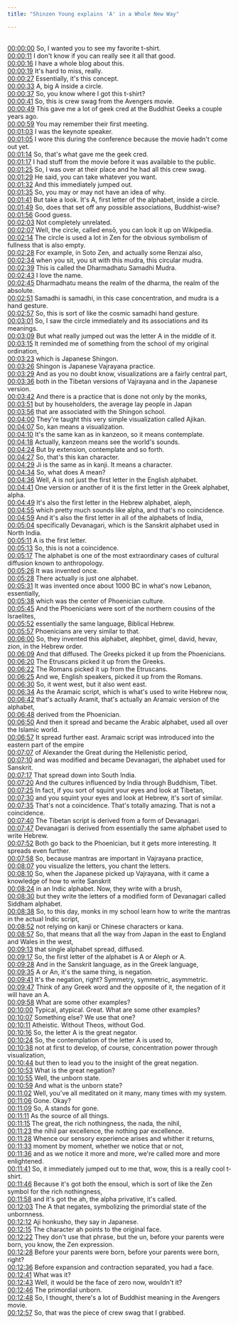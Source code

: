 ```yaml
---
title: "Shinzen Young explains 'A' in a Whole New Way"

---
```

<br>[00:00:00](https://www.youtube.com/watch?v=bR6HblD75hw&t=0)   So, I wanted you to see my favorite t-shirt. 
<br>[00:00:11](https://www.youtube.com/watch?v=bR6HblD75hw&t=11)   I don't know if you can really see it all that good. 
<br>[00:00:16](https://www.youtube.com/watch?v=bR6HblD75hw&t=16)   I have a whole blog about this. 
<br>[00:00:19](https://www.youtube.com/watch?v=bR6HblD75hw&t=19)   It's hard to miss, really. 
<br>[00:00:27](https://www.youtube.com/watch?v=bR6HblD75hw&t=27)   Essentially, it's this concept. 
<br>[00:00:33](https://www.youtube.com/watch?v=bR6HblD75hw&t=33)   A, big A inside a circle. 
<br>[00:00:37](https://www.youtube.com/watch?v=bR6HblD75hw&t=37)   So, you know where I got this t-shirt? 
<br>[00:00:41](https://www.youtube.com/watch?v=bR6HblD75hw&t=41)   So, this is crew swag from the Avengers movie. 
<br>[00:00:49](https://www.youtube.com/watch?v=bR6HblD75hw&t=49)   This gave me a lot of geek cred at the Buddhist Geeks a couple years ago. 
<br>[00:00:59](https://www.youtube.com/watch?v=bR6HblD75hw&t=59)   You may remember their first meeting. 
<br>[00:01:03](https://www.youtube.com/watch?v=bR6HblD75hw&t=63)   I was the keynote speaker. 
<br>[00:01:05](https://www.youtube.com/watch?v=bR6HblD75hw&t=65)   I wore this during the conference because the movie hadn't come out yet. 
<br>[00:01:14](https://www.youtube.com/watch?v=bR6HblD75hw&t=74)   So, that's what gave me the geek cred. 
<br>[00:01:17](https://www.youtube.com/watch?v=bR6HblD75hw&t=77)   I had stuff from the movie before it was available to the public. 
<br>[00:01:25](https://www.youtube.com/watch?v=bR6HblD75hw&t=85)   So, I was over at their place and he had all this crew swag. 
<br>[00:01:29](https://www.youtube.com/watch?v=bR6HblD75hw&t=89)   He said, you can take whatever you want. 
<br>[00:01:32](https://www.youtube.com/watch?v=bR6HblD75hw&t=92)   And this immediately jumped out. 
<br>[00:01:35](https://www.youtube.com/watch?v=bR6HblD75hw&t=95)   So, you may or may not have an idea of why. 
<br>[00:01:41](https://www.youtube.com/watch?v=bR6HblD75hw&t=101)   But take a look. It's A, first letter of the alphabet, inside a circle. 
<br>[00:01:49](https://www.youtube.com/watch?v=bR6HblD75hw&t=109)   So, does that set off any possible associations, Buddhist-wise? 
<br>[00:01:56](https://www.youtube.com/watch?v=bR6HblD75hw&t=116)   Good guess. 
<br>[00:02:03](https://www.youtube.com/watch?v=bR6HblD75hw&t=123)   Not completely unrelated. 
<br>[00:02:07](https://www.youtube.com/watch?v=bR6HblD75hw&t=127)   Well, the circle, called ensō, you can look it up on Wikipedia. 
<br>[00:02:14](https://www.youtube.com/watch?v=bR6HblD75hw&t=134)   The circle is used a lot in Zen for the obvious symbolism of fullness that is also empty. 
<br>[00:02:28](https://www.youtube.com/watch?v=bR6HblD75hw&t=148)   For example, in Soto Zen, and actually some Renzai also, 
<br>[00:02:34](https://www.youtube.com/watch?v=bR6HblD75hw&t=154)   when you sit, you sit with this mudra, this circular mudra. 
<br>[00:02:39](https://www.youtube.com/watch?v=bR6HblD75hw&t=159)   This is called the Dharmadhatu Samadhi Mudra. 
<br>[00:02:43](https://www.youtube.com/watch?v=bR6HblD75hw&t=163)   I love the name. 
<br>[00:02:45](https://www.youtube.com/watch?v=bR6HblD75hw&t=165)   Dharmadhatu means the realm of the dharma, the realm of the absolute. 
<br>[00:02:51](https://www.youtube.com/watch?v=bR6HblD75hw&t=171)   Samadhi is samadhi, in this case concentration, and mudra is a hand gesture. 
<br>[00:02:57](https://www.youtube.com/watch?v=bR6HblD75hw&t=177)   So, this is sort of like the cosmic samadhi hand gesture. 
<br>[00:03:01](https://www.youtube.com/watch?v=bR6HblD75hw&t=181)   So, I saw the circle immediately and its associations and its meanings. 
<br>[00:03:09](https://www.youtube.com/watch?v=bR6HblD75hw&t=189)   But what really jumped out was the letter A in the middle of it. 
<br>[00:03:15](https://www.youtube.com/watch?v=bR6HblD75hw&t=195)   It reminded me of something from the school of my original ordination, 
<br>[00:03:23](https://www.youtube.com/watch?v=bR6HblD75hw&t=203)   which is Japanese Shingon. 
<br>[00:03:26](https://www.youtube.com/watch?v=bR6HblD75hw&t=206)   Shingon is Japanese Vajrayana practice. 
<br>[00:03:29](https://www.youtube.com/watch?v=bR6HblD75hw&t=209)   And as you no doubt know, visualizations are a fairly central part, 
<br>[00:03:36](https://www.youtube.com/watch?v=bR6HblD75hw&t=216)   both in the Tibetan versions of Vajrayana and in the Japanese version. 
<br>[00:03:42](https://www.youtube.com/watch?v=bR6HblD75hw&t=222)   And there is a practice that is done not only by the monks, 
<br>[00:03:51](https://www.youtube.com/watch?v=bR6HblD75hw&t=231)   but by householders, the average lay people in Japan 
<br>[00:03:56](https://www.youtube.com/watch?v=bR6HblD75hw&t=236)   that are associated with the Shingon school. 
<br>[00:04:00](https://www.youtube.com/watch?v=bR6HblD75hw&t=240)   They're taught this very simple visualization called Ajikan. 
<br>[00:04:07](https://www.youtube.com/watch?v=bR6HblD75hw&t=247)   So, kan means a visualization. 
<br>[00:04:10](https://www.youtube.com/watch?v=bR6HblD75hw&t=250)   It's the same kan as in kanzeon, so it means contemplate. 
<br>[00:04:18](https://www.youtube.com/watch?v=bR6HblD75hw&t=258)   Actually, kanzeon means see the world's sounds. 
<br>[00:04:24](https://www.youtube.com/watch?v=bR6HblD75hw&t=264)   But by extension, contemplate and so forth. 
<br>[00:04:27](https://www.youtube.com/watch?v=bR6HblD75hw&t=267)   So, that's this kan character. 
<br>[00:04:29](https://www.youtube.com/watch?v=bR6HblD75hw&t=269)   Ji is the same as in kanji. It means a character. 
<br>[00:04:34](https://www.youtube.com/watch?v=bR6HblD75hw&t=274)   So, what does A mean? 
<br>[00:04:36](https://www.youtube.com/watch?v=bR6HblD75hw&t=276)   Well, A is not just the first letter in the English alphabet. 
<br>[00:04:41](https://www.youtube.com/watch?v=bR6HblD75hw&t=281)   One version or another of it is the first letter in the Greek alphabet, alpha. 
<br>[00:04:49](https://www.youtube.com/watch?v=bR6HblD75hw&t=289)   It's also the first letter in the Hebrew alphabet, aleph, 
<br>[00:04:55](https://www.youtube.com/watch?v=bR6HblD75hw&t=295)   which pretty much sounds like alpha, and that's no coincidence. 
<br>[00:04:59](https://www.youtube.com/watch?v=bR6HblD75hw&t=299)   And it's also the first letter in all of the alphabets of India, 
<br>[00:05:04](https://www.youtube.com/watch?v=bR6HblD75hw&t=304)   specifically Devanagari, which is the Sanskrit alphabet used in North India. 
<br>[00:05:11](https://www.youtube.com/watch?v=bR6HblD75hw&t=311)   A is the first letter. 
<br>[00:05:13](https://www.youtube.com/watch?v=bR6HblD75hw&t=313)   So, this is not a coincidence. 
<br>[00:05:17](https://www.youtube.com/watch?v=bR6HblD75hw&t=317)   The alphabet is one of the most extraordinary cases of cultural diffusion known to anthropology. 
<br>[00:05:26](https://www.youtube.com/watch?v=bR6HblD75hw&t=326)   It was invented once. 
<br>[00:05:28](https://www.youtube.com/watch?v=bR6HblD75hw&t=328)   There actually is just one alphabet. 
<br>[00:05:31](https://www.youtube.com/watch?v=bR6HblD75hw&t=331)   It was invented once about 1000 BC in what's now Lebanon, essentially, 
<br>[00:05:38](https://www.youtube.com/watch?v=bR6HblD75hw&t=338)   which was the center of Phoenician culture. 
<br>[00:05:45](https://www.youtube.com/watch?v=bR6HblD75hw&t=345)   And the Phoenicians were sort of the northern cousins of the Israelites, 
<br>[00:05:52](https://www.youtube.com/watch?v=bR6HblD75hw&t=352)   essentially the same language, Biblical Hebrew. 
<br>[00:05:57](https://www.youtube.com/watch?v=bR6HblD75hw&t=357)   Phoenicians are very similar to that. 
<br>[00:06:00](https://www.youtube.com/watch?v=bR6HblD75hw&t=360)   So, they invented this alphabet, alephbet, gimel, david, hevav, zion, in the Hebrew order. 
<br>[00:06:09](https://www.youtube.com/watch?v=bR6HblD75hw&t=369)   And that diffused. The Greeks picked it up from the Phoenicians. 
<br>[00:06:20](https://www.youtube.com/watch?v=bR6HblD75hw&t=380)   The Etruscans picked it up from the Greeks. 
<br>[00:06:22](https://www.youtube.com/watch?v=bR6HblD75hw&t=382)   The Romans picked it up from the Etruscans. 
<br>[00:06:25](https://www.youtube.com/watch?v=bR6HblD75hw&t=385)   And we, English speakers, picked it up from the Romans. 
<br>[00:06:30](https://www.youtube.com/watch?v=bR6HblD75hw&t=390)   So, it went west, but it also went east. 
<br>[00:06:34](https://www.youtube.com/watch?v=bR6HblD75hw&t=394)   As the Aramaic script, which is what's used to write Hebrew now, 
<br>[00:06:42](https://www.youtube.com/watch?v=bR6HblD75hw&t=402)   that's actually Aramit, that's actually an Aramaic version of the alphabet, 
<br>[00:06:48](https://www.youtube.com/watch?v=bR6HblD75hw&t=408)   derived from the Phoenician. 
<br>[00:06:50](https://www.youtube.com/watch?v=bR6HblD75hw&t=410)   And then it spread and became the Arabic alphabet, used all over the Islamic world. 
<br>[00:06:57](https://www.youtube.com/watch?v=bR6HblD75hw&t=417)   It spread further east. Aramaic script was introduced into the eastern part of the empire 
<br>[00:07:07](https://www.youtube.com/watch?v=bR6HblD75hw&t=427)   of Alexander the Great during the Hellenistic period, 
<br>[00:07:10](https://www.youtube.com/watch?v=bR6HblD75hw&t=430)   and was modified and became Devanagari, the alphabet used for Sanskrit. 
<br>[00:07:17](https://www.youtube.com/watch?v=bR6HblD75hw&t=437)   That spread down into South India. 
<br>[00:07:20](https://www.youtube.com/watch?v=bR6HblD75hw&t=440)   And the cultures influenced by India through Buddhism, Tibet. 
<br>[00:07:25](https://www.youtube.com/watch?v=bR6HblD75hw&t=445)   In fact, if you sort of squint your eyes and look at Tibetan, 
<br>[00:07:30](https://www.youtube.com/watch?v=bR6HblD75hw&t=450)   and you squint your eyes and look at Hebrew, it's sort of similar. 
<br>[00:07:35](https://www.youtube.com/watch?v=bR6HblD75hw&t=455)   That's not a coincidence. That's totally amazing. That is not a coincidence. 
<br>[00:07:40](https://www.youtube.com/watch?v=bR6HblD75hw&t=460)   The Tibetan script is derived from a form of Devanagari. 
<br>[00:07:47](https://www.youtube.com/watch?v=bR6HblD75hw&t=467)   Devanagari is derived from essentially the same alphabet used to write Hebrew. 
<br>[00:07:52](https://www.youtube.com/watch?v=bR6HblD75hw&t=472)   Both go back to the Phoenician, but it gets more interesting. It spreads even further. 
<br>[00:07:58](https://www.youtube.com/watch?v=bR6HblD75hw&t=478)   So, because mantras are important in Vajrayana practice, 
<br>[00:08:07](https://www.youtube.com/watch?v=bR6HblD75hw&t=487)   you visualize the letters, you chant the letters. 
<br>[00:08:10](https://www.youtube.com/watch?v=bR6HblD75hw&t=490)   So, when the Japanese picked up Vajrayana, with it came a knowledge of how to write Sanskrit 
<br>[00:08:24](https://www.youtube.com/watch?v=bR6HblD75hw&t=504)   in an Indic alphabet. Now, they write with a brush, 
<br>[00:08:30](https://www.youtube.com/watch?v=bR6HblD75hw&t=510)   but they write the letters of a modified form of Devanagari called Siddham alphabet. 
<br>[00:08:38](https://www.youtube.com/watch?v=bR6HblD75hw&t=518)   So, to this day, monks in my school learn how to write the mantras in the actual Indic script, 
<br>[00:08:52](https://www.youtube.com/watch?v=bR6HblD75hw&t=532)   not relying on kanji or Chinese characters or kana. 
<br>[00:08:57](https://www.youtube.com/watch?v=bR6HblD75hw&t=537)   So, that means that all the way from Japan in the east to England and Wales in the west, 
<br>[00:09:13](https://www.youtube.com/watch?v=bR6HblD75hw&t=553)   that single alphabet spread, diffused. 
<br>[00:09:17](https://www.youtube.com/watch?v=bR6HblD75hw&t=557)   So, the first letter of the alphabet is A or Aleph or A. 
<br>[00:09:28](https://www.youtube.com/watch?v=bR6HblD75hw&t=568)   And in the Sanskrit language, as in the Greek language, 
<br>[00:09:35](https://www.youtube.com/watch?v=bR6HblD75hw&t=575)   A or An, it's the same thing, is negation. 
<br>[00:09:41](https://www.youtube.com/watch?v=bR6HblD75hw&t=581)   It's the negation, right? Symmetry, symmetric, asymmetric. 
<br>[00:09:47](https://www.youtube.com/watch?v=bR6HblD75hw&t=587)   Think of any Greek word and the opposite of it, the negation of it will have an A. 
<br>[00:09:58](https://www.youtube.com/watch?v=bR6HblD75hw&t=598)   What are some other examples? 
<br>[00:10:00](https://www.youtube.com/watch?v=bR6HblD75hw&t=600)   Typical, atypical. Great. What are some other examples? 
<br>[00:10:07](https://www.youtube.com/watch?v=bR6HblD75hw&t=607)   Something else? We use that one? 
<br>[00:10:11](https://www.youtube.com/watch?v=bR6HblD75hw&t=611)   Atheistic. Without Theos, without God. 
<br>[00:10:16](https://www.youtube.com/watch?v=bR6HblD75hw&t=616)   So, the letter A is the great negator. 
<br>[00:10:24](https://www.youtube.com/watch?v=bR6HblD75hw&t=624)   So, the contemplation of the letter A is used to, 
<br>[00:10:38](https://www.youtube.com/watch?v=bR6HblD75hw&t=638)   not at first to develop, of course, concentration power through visualization, 
<br>[00:10:44](https://www.youtube.com/watch?v=bR6HblD75hw&t=644)   but then to lead you to the insight of the great negation. 
<br>[00:10:53](https://www.youtube.com/watch?v=bR6HblD75hw&t=653)   What is the great negation? 
<br>[00:10:55](https://www.youtube.com/watch?v=bR6HblD75hw&t=655)   Well, the unborn state. 
<br>[00:10:59](https://www.youtube.com/watch?v=bR6HblD75hw&t=659)   And what is the unborn state? 
<br>[00:11:02](https://www.youtube.com/watch?v=bR6HblD75hw&t=662)   Well, you've all meditated on it many, many times with my system. 
<br>[00:11:06](https://www.youtube.com/watch?v=bR6HblD75hw&t=666)   Gone. Okay? 
<br>[00:11:09](https://www.youtube.com/watch?v=bR6HblD75hw&t=669)   So, A stands for gone. 
<br>[00:11:11](https://www.youtube.com/watch?v=bR6HblD75hw&t=671)   As the source of all things. 
<br>[00:11:15](https://www.youtube.com/watch?v=bR6HblD75hw&t=675)   The great, the rich nothingness, the nada, the nihil, 
<br>[00:11:23](https://www.youtube.com/watch?v=bR6HblD75hw&t=683)   the nihil par excellence, the nothing par excellence. 
<br>[00:11:28](https://www.youtube.com/watch?v=bR6HblD75hw&t=688)   Whence our sensory experience arises and whither it returns, 
<br>[00:11:33](https://www.youtube.com/watch?v=bR6HblD75hw&t=693)   moment by moment, whether we notice that or not, 
<br>[00:11:36](https://www.youtube.com/watch?v=bR6HblD75hw&t=696)   and as we notice it more and more, we're called more and more enlightened. 
<br>[00:11:41](https://www.youtube.com/watch?v=bR6HblD75hw&t=701)   So, it immediately jumped out to me that, wow, this is a really cool t-shirt. 
<br>[00:11:46](https://www.youtube.com/watch?v=bR6HblD75hw&t=706)   Because it's got both the ensoul, which is sort of like the Zen symbol for the rich nothingness, 
<br>[00:11:58](https://www.youtube.com/watch?v=bR6HblD75hw&t=718)   and it's got the ah, the alpha privative, it's called. 
<br>[00:12:03](https://www.youtube.com/watch?v=bR6HblD75hw&t=723)   The A that negates, symbolizing the primordial state of the unbornness. 
<br>[00:12:12](https://www.youtube.com/watch?v=bR6HblD75hw&t=732)   Aji honkusho, they say in Japanese. 
<br>[00:12:15](https://www.youtube.com/watch?v=bR6HblD75hw&t=735)   The character ah points to the original face. 
<br>[00:12:22](https://www.youtube.com/watch?v=bR6HblD75hw&t=742)   They don't use that phrase, but the un, before your parents were born, you know, the Zen expression. 
<br>[00:12:28](https://www.youtube.com/watch?v=bR6HblD75hw&t=748)   Before your parents were born, before your parents were born, right? 
<br>[00:12:36](https://www.youtube.com/watch?v=bR6HblD75hw&t=756)   Before expansion and contraction separated, you had a face. 
<br>[00:12:41](https://www.youtube.com/watch?v=bR6HblD75hw&t=761)   What was it? 
<br>[00:12:43](https://www.youtube.com/watch?v=bR6HblD75hw&t=763)   Well, it would be the face of zero now, wouldn't it? 
<br>[00:12:46](https://www.youtube.com/watch?v=bR6HblD75hw&t=766)   The primordial unborn. 
<br>[00:12:48](https://www.youtube.com/watch?v=bR6HblD75hw&t=768)   So, I thought, there's a lot of Buddhist meaning in the Avengers movie. 
<br>[00:12:57](https://www.youtube.com/watch?v=bR6HblD75hw&t=777)   So, that was the piece of crew swag that I grabbed. 
<br>